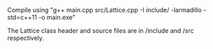 Compile using "g++ main.cpp src/Lattice.cpp -I include/ -larmadillo -std=c++11 -o main.exe"

The Lattice class header and source files are in /include and /src respectively.
